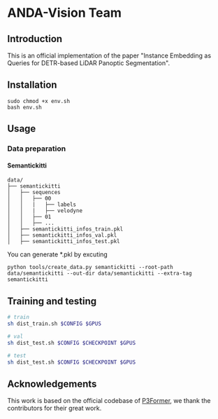 # ANDA-Vision Team

## Introduction

This is an official implementation of the paper "Instance Embedding as Queries for DETR-based LiDAR Panoptic Segmentation".


## Installation

```
sudo chmod +x env.sh
bash env.sh
```

## Usage

### Data preparation

#### Semantickitti

```text
data/
├── semantickitti
│   ├── sequences
│   │   ├── 00
│   │   |   ├── labels
│   │   |   ├── velodyne
│   │   ├── 01
│   │   ├── ...
│   ├── semantickitti_infos_train.pkl
│   ├── semantickitti_infos_val.pkl
│   ├── semantickitti_infos_test.pkl

```

You can generate *.pkl by excuting

```
python tools/create_data.py semantickitti --root-path data/semantickitti --out-dir data/semantickitti --extra-tag semantickitti
```

## Training and testing

```bash
# train
sh dist_train.sh $CONFIG $GPUS

# val
sh dist_test.sh $CONFIG $CHECKPOINT $GPUS

# test
sh dist_test.sh $CONFIG $CHECKPOINT $GPUS

```


## Acknowledgements

This work is based on the official codebase of [P3Former](https://github.com/OpenRobotLab/P3Former), we thank the contributors for their great work.
